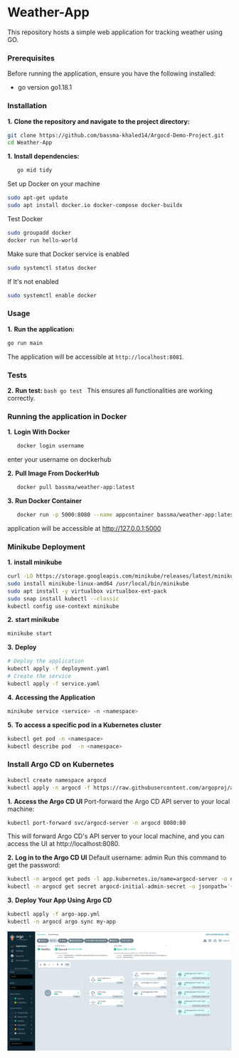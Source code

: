 # Weather-App

This repository hosts a simple web application for tracking weather using GO.


### Prerequisites

  Before running the application, ensure you have the following installed:

   - go version go1.18.1

### Installation

**1.** **Clone the repository and navigate to the project directory:**

```bash
git clone https://github.com/bassma-khaled14/Argocd-Demo-Project.git
cd Weather-App
```
**1.** **Install dependencies:**

```bash
   go mid tidy
```
Set up Docker on your machine
```bash
sudo apt-get update
sudo apt install docker.io docker-compose docker-buildx
```
Test Docker 
```bash
sudo groupadd docker
docker run hello-world
```
Make sure that Docker service is enabled 
```bash
sudo systemctl status docker
```
If It's not enabled
```bash
sudo systemctl enable docker
```
### Usage
**1.** **Run the application:**
```bash
go run main
```
The application will be accessible at `http://localhost:8081`.
### Tests
   **2.** **Run test:**
      ````bash
      go test
      ````
      This ensures all functionalities are working correctly.

### Running the application in Docker
   **1.** **Login With Docker**
   ````bash
      docker login username
   ````
  enter your username on dockerhub
   
   **2.** **Pull Image From DockerHub**
    
   ````bash
      docker pull bassma/weather-app:latest
   ````
   **3.** **Run Docker Container**
   ````bash
      docker run -p 5000:8080 --name appcontainer bassma/weather-app:latest
   ````
application will be accessible at http://127.0.0.1:5000

### Minikube Deployment

**1.** **install minikube** 
```bash
curl -LO https://storage.googleapis.com/minikube/releases/latest/minikube-linux-amd64
sudo install minikube-linux-amd64 /usr/local/bin/minikube
sudo apt install -y virtualbox virtualbox-ext-pack
sudo snap install kubectl --classic
kubectl config use-context minikube
```
**2.** **start minikube** 
```bash
minikube start
````
**3.** **Deploy**
```bash
# Deploy the application
kubectl apply -f deployment.yaml
# Create the service
kubectl apply -f service.yaml
````
**4.** **Accessing the Application**
```bash
minikube service <service> -n <namespace>
```
**5.** **To access a specific pod in a Kubernetes cluster**
```bash
kubectl get pod -n <namespace>
kubectl describe pod  -n <namespace>
```

### Install Argo CD on Kubernetes
```bash
kubectl create namespace argocd
kubectl apply -n argocd -f https://raw.githubusercontent.com/argoproj/argo-cd/stable/manifests/install.yaml
```
**1.** **Access the Argo CD UI**
Port-forward the Argo CD API server to your local machine:
```bash 
kubectl port-forward svc/argocd-server -n argocd 8080:80
```
This will forward Argo CD's API server to your local machine, and you can access the UI at http://localhost:8080.

**2.** **Log in to the Argo CD UI**
Default username: admin
Run this command to get the password:
```bash 
kubectl -n argocd get pods -l app.kubernetes.io/name=argocd-server -o name
kubectl -n argocd get secret argocd-initial-admin-secret -o jsonpath='{.data.password}' | base64 --decode; echo
```
**3.** **Deploy Your App Using Argo CD**
``` bash
kubectl apply -f argo-app.yml
kubectl -n argocd argo sync my-app
```

![Argocd dashboard](assets/argocd-deployment.png)